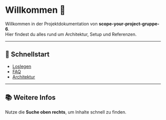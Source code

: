 # Willkommen 👋

Willkommen in der Projektdokumentation von **scope-your-project-gruppe-6**.  
Hier findest du alles rund um Architektur, Setup und Referenzen.

---

## 🚀 Schnellstart
- [Loslegen](getting-started.md)
- [FAQ](faq.md)
- [Architektur](architecture.md)

---

## 📚 Weitere Infos
Nutze die **Suche oben rechts**, um Inhalte schnell zu finden.
